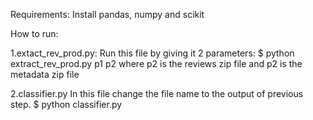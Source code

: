 Requirements:
Install pandas, numpy and scikit

How to run:

1.extact_rev_prod.py:
Run this file by giving it 2 parameters:
		$ python extract_rev_prod.py p1 p2
where p2 is the reviews zip file and p2 is the metadata zip file 

2.classifier.py
In this file change the file name to the output of previous step.
		$ python classifier.py

